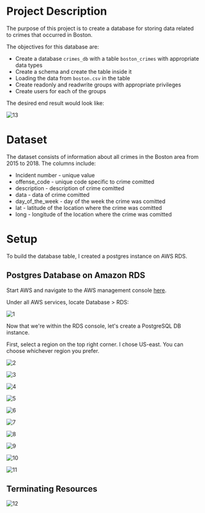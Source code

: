 # Project Description

The purpose of this project is to create a database for storing data related to crimes that occurred in Boston. 

The objectives for this database are:

- Create a database ```crimes_db``` with a table ```boston_crimes``` with appropriate data types
- Create a schema and create the table inside it
- Loading the data from ```boston.csv``` in the table
- Create readonly and readwrite groups with appropriate privileges
- Create users for each of the groups

The desired end result would look like:

![13](.images/13.png)

# Dataset

The dataset consists of information about all crimes in the Boston area from 2015 to 2018. The columns include:

- Incident number - unique value 
- offense_code - unique code specific to crime comitted
- description - description of crime comitted
- data - data of crime comitted
- day_of_the_week - day of the week the crime was comitted
- lat - latitude of the location where the crime was comitted
- long - longitude of the location where the crime was comitted

# Setup

To build the database table, I created a postgres instance on AWS RDS.

## Postgres Database on Amazon RDS

Start AWS and navigate to the AWS management console [here](https://console.aws.amazon.com/console/).

Under all AWS services, locate Database > RDS:

![1](.images/1.png)

Now that we're within the RDS console, let's create a PostgreSQL DB instance.

First, select a region on the top right corner. I chose US-east. You can choose whichever region you prefer.

![2](.images/2.png)



![3](.images/3.png)

![4](.images/4.png)

![5](.images/5.png)

![6](.images/6.png)

![7](.images/7.png)

![8](.images/8.png)

![9](.images/9.png)

![10](.images/10.png)

![11](.images/11.png)

## Terminating Resources

![12](.images/12.png)


